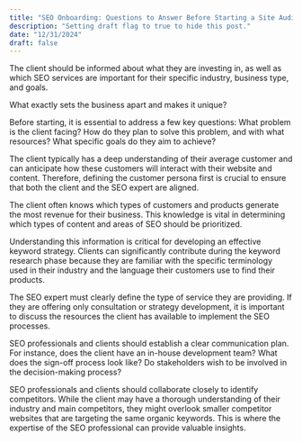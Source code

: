 ```yaml
---
title: "SEO Onboarding: Questions to Answer Before Starting a Site Audit and Strategy"
description: "Setting draft flag to true to hide this post."
date: "12/31/2024"
draft: false
---
```


The client should be informed about what they are investing in, as well as which SEO services are important for their specific industry, business type, and goals.

What exactly sets the business apart and makes it unique?

Before starting, it is essential to address a few key questions: What problem is the client facing? How do they plan to solve this problem, and with what resources? What specific goals do they aim to achieve?

The client typically has a deep understanding of their average customer and can anticipate how these customers will interact with their website and content. Therefore, defining the customer persona first is crucial to ensure that both the client and the SEO expert are aligned.

The client often knows which types of customers and products generate the most revenue for their business. This knowledge is vital in determining which types of content and areas of SEO should be prioritized.

Understanding this information is critical for developing an effective keyword strategy. Clients can significantly contribute during the keyword research phase because they are familiar with the specific terminology used in their industry and the language their customers use to find their products.

The SEO expert must clearly define the type of service they are providing. If they are offering only consultation or strategy development, it is important to discuss the resources the client has available to implement the SEO processes.

SEO professionals and clients should establish a clear communication plan. For instance, does the client have an in-house development team? What does the sign-off process look like? Do stakeholders wish to be involved in the decision-making process?

SEO professionals and clients should collaborate closely to identify competitors. While the client may have a thorough understanding of their industry and main competitors, they might overlook smaller competitor websites that are targeting the same organic keywords. This is where the expertise of the SEO professional can provide valuable insights.
